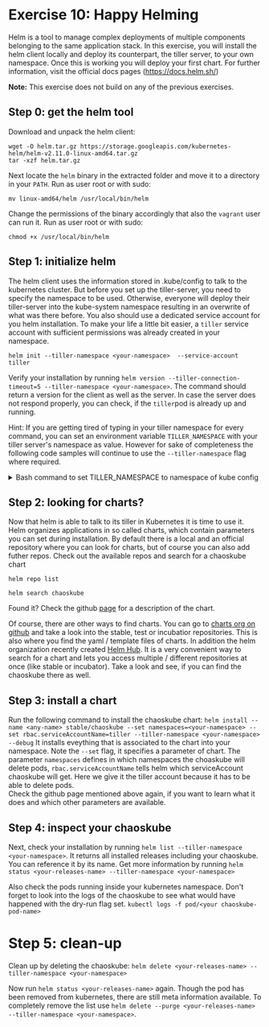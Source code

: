 # Exercise 10: Happy Helming
Helm is a tool to manage complex deployments of multiple components belonging to the same application stack. In this exercise, you will install the helm client locally and deploy its counterpart, the tiller server, to your own namespace. Once this is working you will deploy your first chart.
For further information, visit the official docs pages (https://docs.helm.sh/)

**Note:** This exercise does not build on any of the previous exercises.

## Step 0: get the helm tool
Download and unpack the helm client:
```
wget -O helm.tar.gz https://storage.googleapis.com/kubernetes-helm/helm-v2.11.0-linux-amd64.tar.gz
tar -xzf helm.tar.gz
```
Next locate the `helm` binary in the extracted folder and move it to a directory in your `PATH`. Run as user root or with sudo: 

`mv linux-amd64/helm /usr/local/bin/helm`

Change the permissions of the binary accordingly that also the `vagrant` user can run it. Run as user root or with sudo:

`chmod +x /usr/local/bin/helm`

## Step 1: initialize helm
The helm client uses the information stored in .kube/config to talk to the kubernetes cluster. But before you set up the tiller-server, you need to specify the namespace to be used. Otherwise, everyone will deploy their tiller-server into the kube-system namespace resulting in an overwrite of what was there before. 
You also should use a dedicated service account for you helm installation. To make your life a little bit easier, a `tiller` service account with sufficient permissions was already created in your namespace.

`helm init --tiller-namespace <your-namespace>  --service-account tiller`

Verify your installation by running `helm version --tiller-connection-timeout=5 --tiller-namespace <your-namespace>`. The command should return a version for the client as well as the server. In case the server does not respond properly, you can check, if the `tiller`pod is already up and running.

Hint: If you are getting tired of typing in your tiller namespace for every command, you can set an environment variable `TILLER_NAMESPACE` with your tiller server's namespace as value. However for sake of completeness the following code samples will continue to use the `--tiller-namespace` flag where required.

<details><summary>Bash command to set TILLER_NAMESPACE to namespace of kube config</summary><p> 

You can use this bash line to set  TILLER_NAMESPACE:  
`export TILLER_NAMESPACE=$(kubectl config view -o json | jq -r ".contexts[0].context.namespace")` 
</p></details>

## Step 2: looking for charts?
Now that helm is able to talk to its tiller in Kubernetes it is time to use it. Helm organizes applications in so called charts, which contain parameters you can set during installation. By default there is a local and an official repository where you can look for charts, but of course you can also add futher repos. Check out the available repos and search for a chaoskube chart

`helm repo list`

`helm search chaoskube`

Found it? Check the github [page](https://github.com/kubernetes/charts/tree/master/stable/chaoskube) for a description of the chart.

Of course, there are other ways to find charts. You can go to [charts org on github](https://github.com/kubernetes/charts) and take a look into the stable, test or incubatior repositories. This is also where you find the yaml / template files of charts.
In addition the helm organization recently created [Helm Hub](https://hub.helm.sh/). It is a very convenient way to search for a chart and lets you access multiple / different repositories at once (like stable or incubator). Take a look and see, if you can find the chaoskube there as well.

## Step 3: install a chart
Run the following command to install the chaoskube chart:
`helm install --name <any-name> stable/chaoskube --set namespaces=<your-namespace> --set rbac.serviceAccountName=tiller --tiller-namespace <your-namespace> --debug`
It installs eveything that is associated to the chart into your namespace. Note the `--set` flag, it specifies a parameter of chart.
The parameter `namespaces` defines in which namespaces the choaskube will delete pods, `rbac.serviceAccountName` tells helm which serviceAccount chaoskube will get. Here we give it the tiller account because it has to be able to delete pods.  
Check the github page mentioned above again, if you want to learn what it does and which other parameters are available.

## Step 4: inspect your chaoskube
Next, check your installation by running `helm list --tiller-namespace <your-namespace>`. It returns all installed releases including your chaoskube. You can reference it by its name.
Get more information by running `helm status <your-releases-name> --tiller-namespace <your-namespace>`

Also check the pods running inside your kubernetes namespace. Don't forget to look into the logs of the chaoskube to see what would have happened with the dry-run flag set.
`kubectl logs -f pod/<your chaoskube-pod-name>`

# Step 5: clean-up
Clean up by deleting the chaoskube:
`helm delete <your-releases-name> --tiller-namespace <your-namespace>`

Now run `helm status <your-releases-name>` again. Though the pod has been removed from kubernetes, there are still meta information available.
To completely remove the list use `helm delete --purge <your-releases-name> --tiller-namespace <your-namespace>`.
